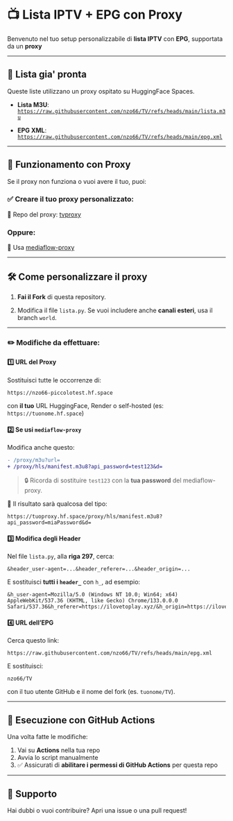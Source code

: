 # 📺 Lista IPTV + EPG con Proxy

Benvenuto nel tuo setup personalizzabile di **lista IPTV** con **EPG**, supportata da un **proxy**

---

## 🔗 Lista gia' pronta

Queste liste utilizzano un proxy ospitato su HuggingFace Spaces.

- **Lista M3U**:  
  [`https://raw.githubusercontent.com/nzo66/TV/refs/heads/main/lista.m3u`](https://raw.githubusercontent.com/nzo66/TV/refs/heads/main/lista.m3u)

- **EPG XML**:  
  [`https://raw.githubusercontent.com/nzo66/TV/refs/heads/main/epg.xml`](https://raw.githubusercontent.com/nzo66/TV/refs/heads/main/epg.xml)

---

## 🧩 Funzionamento con Proxy

Se il proxy non funziona o vuoi avere il tuo, puoi:

### ✅ Creare il tuo proxy personalizzato:

🔗 Repo del proxy: [tvproxy](https://github.com/nzo66/tvproxy)

### Oppure:

🔁 Usa [mediaflow-proxy](https://github.com/mhdzumair/mediaflow-proxy)

---

## 🛠️ Come personalizzare il proxy

1. **Fai il Fork** di questa repository.

2. Modifica il file `lista.py`. Se vuoi includere anche **canali esteri**, usa il branch `world`.

---

### ✏️ Modifiche da effettuare:

#### 1️⃣ URL del Proxy

Sostituisci tutte le occorrenze di:

```
https://nzo66-piccolotest.hf.space
```

con **il tuo** URL HuggingFace, Render o self-hosted (es: `https://tuonome.hf.space`)

#### 2️⃣ Se usi `mediaflow-proxy`

Modifica anche questo:

```diff
- /proxy/m3u?url=
+ /proxy/hls/manifest.m3u8?api_password=test123&d=
```

> 🔒 Ricorda di sostituire `test123` con la **tua password** del mediaflow-proxy.

📌 Il risultato sarà qualcosa del tipo:

```
https://tuoproxy.hf.space/proxy/hls/manifest.m3u8?api_password=miaPassword&d=
```

#### 3️⃣ Modifica degli Header

Nel file `lista.py`, alla **riga 297**, cerca:

```text
&header_user-agent=...&header_referer=...&header_origin=...
```

E sostituisci **tutti i `header_`** con `h_`, ad esempio:

```text
&h_user-agent=Mozilla/5.0 (Windows NT 10.0; Win64; x64) AppleWebKit/537.36 (KHTML, like Gecko) Chrome/133.0.0.0 Safari/537.36&h_referer=https://ilovetoplay.xyz/&h_origin=https://ilovetoplay.xyz
```

#### 4️⃣ URL dell’EPG

Cerca questo link:

```
https://raw.githubusercontent.com/nzo66/TV/refs/heads/main/epg.xml
```

E sostituisci:

```
nzo66/TV
```

con il tuo utente GitHub e il nome del fork (es. `tuonome/TV`).

---

## 🚀 Esecuzione con GitHub Actions

Una volta fatte le modifiche:

1. Vai su **Actions** nella tua repo
2. Avvia lo script manualmente
3. ✅ Assicurati di **abilitare i permessi di GitHub Actions** per questa repo

---

## 🤝 Supporto

Hai dubbi o vuoi contribuire? Apri una issue o una pull request!
